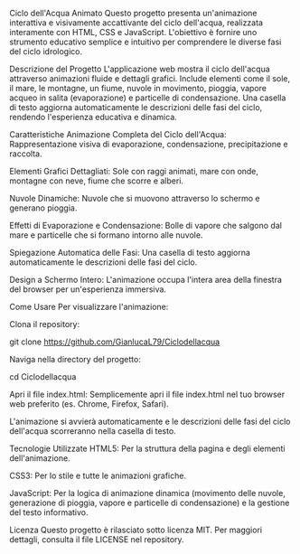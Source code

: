 Ciclo dell'Acqua Animato
Questo progetto presenta un'animazione interattiva e visivamente accattivante del ciclo dell'acqua, realizzata interamente con HTML, CSS e JavaScript. L'obiettivo è fornire uno strumento educativo semplice e intuitivo per comprendere le diverse fasi del ciclo idrologico.

Descrizione del Progetto
L'applicazione web mostra il ciclo dell'acqua attraverso animazioni fluide e dettagli grafici. Include elementi come il sole, il mare, le montagne, un fiume, nuvole in movimento, pioggia, vapore acqueo in salita (evaporazione) e particelle di condensazione. Una casella di testo aggiorna automaticamente le descrizioni delle fasi del ciclo, rendendo l'esperienza educativa e dinamica.

Caratteristiche
Animazione Completa del Ciclo dell'Acqua: Rappresentazione visiva di evaporazione, condensazione, precipitazione e raccolta.

Elementi Grafici Dettagliati: Sole con raggi animati, mare con onde, montagne con neve, fiume che scorre e alberi.

Nuvole Dinamiche: Nuvole che si muovono attraverso lo schermo e generano pioggia.

Effetti di Evaporazione e Condensazione: Bolle di vapore che salgono dal mare e particelle che si formano intorno alle nuvole.

Spiegazione Automatica delle Fasi: Una casella di testo aggiorna automaticamente le descrizioni delle fasi del ciclo.

Design a Schermo Intero: L'animazione occupa l'intera area della finestra del browser per un'esperienza immersiva.

Come Usare
Per visualizzare l'animazione:

Clona il repository:

git clone https://github.com/GianlucaL79/Ciclodellacqua

Naviga nella directory del progetto:

cd Ciclodellacqua

Apri il file index.html: Semplicemente apri il file index.html nel tuo browser web preferito (es. Chrome, Firefox, Safari).

L'animazione si avvierà automaticamente e le descrizioni delle fasi del ciclo dell'acqua scorreranno nella casella di testo.

Tecnologie Utilizzate
HTML5: Per la struttura della pagina e degli elementi dell'animazione.

CSS3: Per lo stile e tutte le animazioni grafiche.

JavaScript: Per la logica di animazione dinamica (movimento delle nuvole, generazione di pioggia, vapore e particelle di condensazione) e la gestione del testo informativo.

Licenza
Questo progetto è rilasciato sotto licenza MIT. Per maggiori dettagli, consulta il file LICENSE nel repository.
